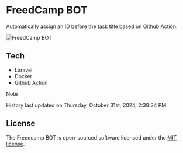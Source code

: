 # FreedCamp BOT

Automatically assign an ID before the task title based on Github Action.

![FreedCamp BOT](https://repository-images.githubusercontent.com/737932867/7d34798b-2680-471c-b089-a78a718d3d6a)

## Tech

- Laravel
- Docker
- Github Action

> [!NOTE]  
> History last updated on Thursday, October 31st, 2024, 2:39:24 PM

## License

The Freedcamp BOT is open-sourced software licensed under the [MIT license](https://opensource.org/licenses/MIT).
